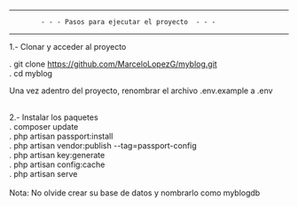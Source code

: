 -----------------------------------------------------------------------
            - - - Pasos para ejecutar el proyecto  - - - 
-----------------------------------------------------------------------
1.- Clonar y acceder al proyecto

. git clone https://github.com/MarceloLopezG/myblog.git
 <br/>
. cd myblog
<br/>

Una vez adentro del proyecto, renombrar el archivo .env.example
a  .env
<br/>
<br/>

2.- Instalar los paquetes
<br/>
. composer update
<br/>
. php artisan passport:install
<br/>
. php artisan vendor:publish --tag=passport-config
<br/>
. php artisan key:generate
<br/>
. php artisan config:cache
<br/>
. php artisan serve
<br/>
<br/>
Nota: No olvide crear su base de datos y nombrarlo como myblogdb
